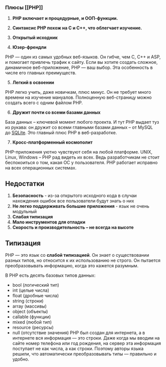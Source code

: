### Плюсы [[РНР]]

1. **PHP включает и процедурные, и ООП-функции.** 

2. **Синтаксис PHP похож на C и C++, что облегчает изучение.**

3. **Открытый исходник**

4. **Юзер-френдли**

PHP — один из самых удобных веб-языков. Он гибче, чем C, C++ и ASP, и помогает привлечь трафик к сайту. Если вы хотите создать сложное, динамичное веб-приложение, PHP — ваш выбор. Эта особенность в числе его главных преимуществ.

5. **Легкий в освоении**

PHP легко учить, даже новичкам, плюс минус. Он не требует много времени на изучение мануалов. Полноценную веб-страницу можно создать всего с одним файлом PHP.


6. **Дружит почти со всеми базами данных**

База данных – ключевой момент любого проекта. И тут PHP выдает туз из рукава: он дружит со всеми главными базами данных – от MySQL до [SQLite](https://blog.uniwex.io/sqlite-plyusy-i-minusy-sravnenie-s-postgresql/). Это главный плюс PHP в веб-разработке.

7. **Кросс-платформенный космополит**

PHP-приложения уютно чувствуют себя на любой платформе. UNIX, Linux, Windows – PHP рад видеть их всех. Ведь разработчикам не стоит беспокоиться о том, какая ОС у пользователя. PHP работает исправно на всех операционных системах.

## Недостатки

1. **Безопасность** - из-за открытого исходного кода в случаи нахождения ошибок все пользователи будут знать о них
2. **Не легко поддерживать большие приложения** - язык не очень модульный
3. **Слабая типизация**
4. **Мало инструментов для отладки** 
5. **Скорость и производительность – не всегда на высоте**

## Типизация
PHP — это язык со **слабой типизацией**. Он знает о существовании разных типов, но относится к их использованию не строго. Он пытается преобразовывать информацию, когда это кажется разумным.

В PHP есть десять базовых типов данных:

- bool (логический тип)    
- int (целые числа)    
- float (дробные числа)    
- string (строки)    
- array (массивы)    
- object (объекты)    
- callable (функции)    
- mixed (любой тип)    
- resource (ресурсы)    
- null (отсутствие значения)
PHP был создан для интернета, а в интернете вся информация — это строки. Даже когда мы вводим на сайте номер телефона или год рождения, на сервер эта информация поступает не как числа, а как строки. Поэтому авторы языка решили, что автоматически преобразовывать типы — правильно и удобно.